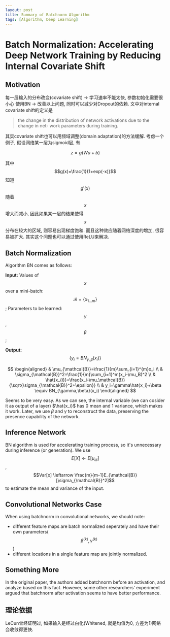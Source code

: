 ```yaml
---
layout: post
title: Summary of Batchnorm Algorithm
tags: [Algorithm, Deep Learning] 
---
```

# Batch Normalization: Accelerating Deep Network Training by Reducing Internal Covariate Shift
## Motivation
每一层输入的分布改变(covariate shift) -> 学习速率不能太快, 参数初始化需要很小心
使用BN -> 改善以上问题, 同时可以减少对Dropout的依赖.
文中对internal covariate shift的定义是

> the change in the distribution of network activations due to the change in net- work parameters during training.

其实covariate shift也可以用频域调整(domain adaptation)的方法缓解.
考虑一个例子, 假设网络某一层为sigmoid层, 有

$$ 
  z=g(Wu+b) 
$$

其中 $$g(x)=\frac{1}{1+exp(-x)}$$ 知道 $$ g'(x) $$ 随着$$x$$增大而减小, 因此如果某一层的结果使得 $$x$$ 分布在较大的区域, 则容易出现梯度饱和. 而且这种效应随着网络深度的增加, 很容易被扩大. 其实这个问题也可以通过使用ReLU来解决.

## Batch Normalization
Algorithm BN comes as follows:

**Input:** Values of $$ x $$ over a mini-batch: $$ \mathcal{B}=\{x_{1...m}\} $$;
Parameters to be learned: $$ \gamma $$, $$ \beta $$;

**Output:** $$ \{y_i=BN_{\gamma,\beta}(x_i)\} $$

$$
\begin{aligned}
  & \mu_{\mathcal{B}}=\frac{1}{m}\sum_{i=1}^{m}x_i \\
  & \sigma_{\mathcal{B}}^2=\frac{1}{m}\sum_{i=1}^m(x_i-\mu_B)^2 \\
  & \hat{x_{i}}=\frac{x_i-\mu_\mathcal{B}}{\sqrt{\sigma_{\mathcal{B}}^2+\epsilon}} \\
  & y_i=\gamma\hat{x_i}+\beta \equiv BN_{\gamma,\beta}(x_i)
\end{aligned}
$$

Seems to be very easy. As we can see, the internal variable (we can cosider it as output of a layer) $\hat{x_i}$ has 0 mean and 1 variance, which makes it work. Later, we use $\beta$ and $\gamma$ to reconstruct the data, preserving the presence capability of the network. 

## Inference Network
BN algorithm is used for accelerating training process, so it's unnecessary during inference (or generation). We use $$E[X] \leftarrow E[\mu_{\mathcal{B}}]$$, $$Var[x] \leftarrow \frac{m}{m-1}E_{\mathcal{B}}[\sigma_{\mathcal{B}}^2]$$ to estimate the mean and variance of the input.

## Convolutional Networks Case
When using batchnorm in convolutional networks, we should note:
- different feature maps are batch normalized seperately and have their own parameters($$\beta^{(k)}, \gamma^{(k)}$$)
- different locations in a single feature map are jointly normalized.
## Something More
In the original paper, the authors added batchnorm before an activation, and analyze based on this fact. However, some other researchers' experiment argued that batchnorm after activation seems to have better performance.

## 理论依据
LeCun曾经证明过, 如果输入是经过白化(Whitened, 就是均值为0, 方差为1)网络会收敛得更快.
